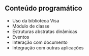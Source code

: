 ## Conteúdo programático
- Uso da biblioteca Visa
- Módulo de classe
- Estruturas abstratas dinâmicas
- Eventos
- Interação com documento
- Integração com outras aplicações
